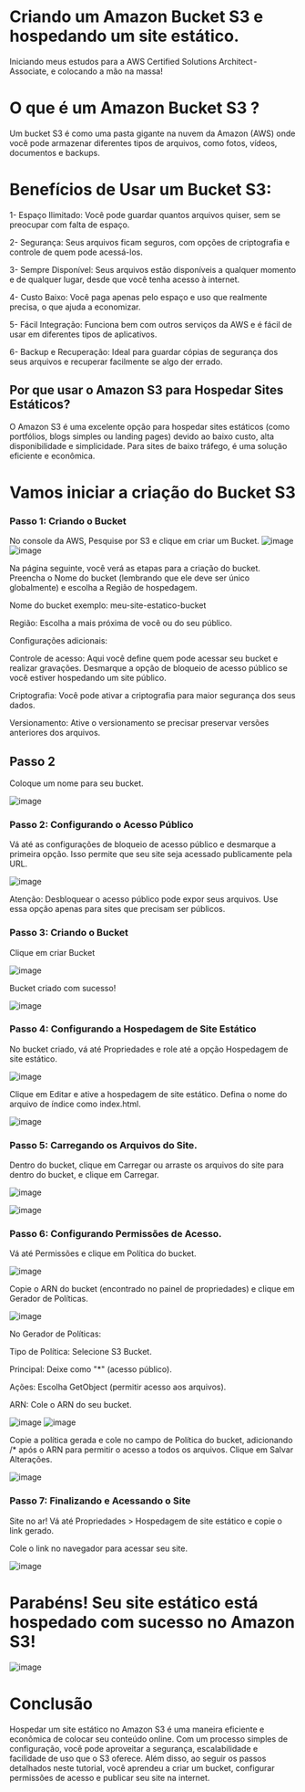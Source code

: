# Criando um Amazon Bucket S3 e hospedando um site estático.

Iniciando meus estudos para a AWS Certified Solutions Architect - Associate, e colocando a mão na massa!

# O que é um Amazon Bucket S3 ?
Um bucket S3 é como uma pasta gigante na nuvem da Amazon (AWS) onde você pode armazenar diferentes tipos de arquivos, como fotos, vídeos, documentos e backups.

# Benefícios de Usar um Bucket S3:
1- Espaço Ilimitado: Você pode guardar quantos arquivos quiser, sem se preocupar com falta de espaço.

2- Segurança: Seus arquivos ficam seguros, com opções de criptografia e controle de quem pode acessá-los.

3- Sempre Disponível: Seus arquivos estão disponíveis a qualquer momento e de qualquer lugar, desde que você tenha acesso à internet.

4- Custo Baixo: Você paga apenas pelo espaço e uso que realmente precisa, o que ajuda a economizar.

5- Fácil Integração: Funciona bem com outros serviços da AWS e é fácil de usar em diferentes tipos de aplicativos.

6- Backup e Recuperação: Ideal para guardar cópias de segurança dos seus arquivos e recuperar facilmente se algo der errado.

## Por que usar o Amazon S3 para Hospedar Sites Estáticos?
O Amazon S3 é uma excelente opção para hospedar sites estáticos (como portfólios, blogs simples ou landing pages) devido ao baixo custo, alta disponibilidade e simplicidade. Para sites de baixo tráfego, é uma solução eficiente e econômica.

# Vamos iniciar a criação do Bucket S3

### Passo 1: Criando o Bucket

No console da AWS, Pesquise por S3 e clique em criar um Bucket.
![image](https://github.com/user-attachments/assets/19334bd3-0db0-4f23-a309-7d635875ab2b)
![image](https://github.com/user-attachments/assets/948f25eb-b893-44c6-b64a-5ce3bdd25ef2)


Na página seguinte, você verá as etapas para a criação do bucket. Preencha o Nome do bucket (lembrando que ele deve ser único globalmente) e escolha a Região de hospedagem.

Nome do bucket exemplo: meu-site-estatico-bucket

Região: Escolha a mais próxima de você ou do seu público.

Configurações adicionais:

Controle de acesso: Aqui você define quem pode acessar seu bucket e realizar gravações. Desmarque a opção de bloqueio de acesso público se você estiver hospedando um site público.

Criptografia: Você pode ativar a criptografia para maior segurança dos seus dados.

Versionamento: Ative o versionamento se precisar preservar versões anteriores dos arquivos.



## Passo 2

Coloque um nome para seu bucket.

![image](https://github.com/user-attachments/assets/e58984c6-1692-4df2-8087-c271fc8f44e9)


### Passo 2: Configurando o Acesso Público

Vá até as configurações de bloqueio de acesso público e desmarque a primeira opção. Isso permite que seu site seja acessado publicamente pela URL.

![image](https://github.com/user-attachments/assets/c4b175a6-ce2b-433d-ba32-6671ea3c7a43)

Atenção: Desbloquear o acesso público pode expor seus arquivos. Use essa opção apenas para sites que precisam ser públicos.

### Passo 3: Criando o Bucket

Clique em criar Bucket

![image](https://github.com/user-attachments/assets/e8a6578d-632c-49e1-b500-c5858e7ec8f5)

Bucket criado com sucesso!

![image](https://github.com/user-attachments/assets/e4f033fa-38b9-4cf4-9751-c5e1855146ed)

### Passo 4: Configurando a Hospedagem de Site Estático

No bucket criado, vá até Propriedades e role até a opção Hospedagem de site estático.

![image](https://github.com/user-attachments/assets/ff6b94cf-c23b-4dd2-aff9-89b8930b81d1)

Clique em Editar e ative a hospedagem de site estático. Defina o nome do arquivo de índice como index.html.

![image](https://github.com/user-attachments/assets/774224bb-467c-4ebf-bdd2-a8b817f2165a)

### Passo 5: Carregando os Arquivos do Site.

Dentro do bucket, clique em Carregar ou arraste os arquivos do site para dentro do bucket, e clique em Carregar.

![image](https://github.com/user-attachments/assets/54e797e3-ba5a-4dcc-bb04-18e3989ef385)

![image](https://github.com/user-attachments/assets/3b479360-6034-4d5e-84df-dd90495bb6b4)


### Passo 6: Configurando Permissões de Acesso.

 Vá até Permissões e clique em Política do bucket.
 
 ![image](https://github.com/user-attachments/assets/bb0350fe-bcfa-4af4-9a62-979fc488ef82)
 
Copie o ARN do bucket (encontrado no painel de propriedades) e clique em Gerador de Políticas.

![image](https://github.com/user-attachments/assets/d9478bb0-0eca-47c2-ab26-f69cd18920a4)

No Gerador de Políticas:

Tipo de Política: Selecione S3 Bucket.

Principal: Deixe como "*" (acesso público).

Ações: Escolha GetObject (permitir acesso aos arquivos).

ARN: Cole o ARN do seu bucket.

![image](https://github.com/user-attachments/assets/f056d207-3e88-4b8d-bfbb-6d1f786e6606)
![image](https://github.com/user-attachments/assets/01b39555-6997-46da-baf6-3959dbdd88f2)

Copie a política gerada e cole no campo de Política do bucket, adicionando /* após o ARN para permitir o acesso a todos os arquivos. Clique em Salvar Alterações.

![image](https://github.com/user-attachments/assets/bce309bf-7ad9-4897-ad87-3eef62da2d65)

### Passo 7: Finalizando e Acessando o Site
Site no ar! Vá até Propriedades > Hospedagem de site estático e copie o link gerado.

Cole o link no navegador para acessar seu site.

![image](https://github.com/user-attachments/assets/5b66b3e7-f4c9-46d4-815e-d9e644504f60)

# Parabéns! Seu site estático está hospedado com sucesso no Amazon S3!

![image](https://github.com/user-attachments/assets/db10f4d0-ade3-4f5d-94b2-2274c7daab3d)

# Conclusão
Hospedar um site estático no Amazon S3 é uma maneira eficiente e econômica de colocar seu conteúdo online. Com um processo simples de configuração, você pode aproveitar a segurança, escalabilidade e facilidade de uso que o S3 oferece. Além disso, ao seguir os passos detalhados neste tutorial, você aprendeu a criar um bucket, configurar permissões de acesso e publicar seu site na internet.


